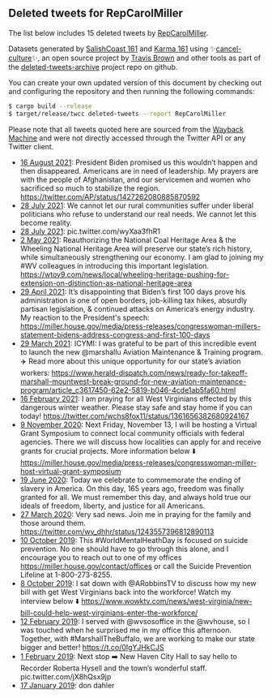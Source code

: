 ## Deleted tweets for RepCarolMiller

The list below includes 15 deleted tweets by
[RepCarolMiller](https://twitter.com/RepCarolMiller).



Datasets generated by [SalishCoast 161](https://twitter.com/SalishCoastA) and [Karma 161](https://twitter.com/KarmaOneSixOne)
using ✨[cancel-culture](https://github.com/travisbrown/cancel-culture)✨, an open source project by [Travis Brown](https://twitter.com/travisbrown) 
and other tools as part of the [deleted-tweets-archive](https://github.com/salcoast/deleted-tweets-archive/) project repo on github.

You can create your own updated version of this document by checking out and configuring the
repository and then running the following commands:

```bash
$ cargo build --release
$ target/release/twcc deleted-tweets --report RepCarolMiller
```

Please note that all tweets quoted here are sourced from the
[Wayback Machine](https://web.archive.org) and were not directly accessed through the Twitter API or
any Twitter client.

* [16 August 2021](https://web.archive.org/web/20210816163421/https://twitter.com/RepCarolMiller/status/1427307708823347201): President Biden promised us this wouldn’t happen and then disappeared.   Americans are in need of leadership. My prayers are with the people of Afghanistan, and our servicemen and women who sacrificed so much to stabilize the region. https://twitter.com/AP/status/1427262080885870592
* [28 July 2021](https://web.archive.org/web/20210728212201/https://twitter.com/RepCarolMiller/status/1420494751560871945): We cannot let our rural communities suffer under liberal politicians who refuse to understand our real needs.   We cannot let this become reality.
* [28 July 2021](https://web.archive.org/web/20210728212201/https://twitter.com/RepCarolMiller/status/1420494751560871945): pic.twitter.com/wyXaa3fhR1
* [ 2 May 2021](https://web.archive.org/web/20210502224653/https://twitter.com/RepCarolMiller/status/1388988250438635528): Reauthorizing the National Coal Heritage Area & the Wheeling National Heritage Area will preserve our state’s rich history, while simultaneously strengthening our economy.  I am glad to joining my  #WV  colleagues in introducing this important legislation. https://wtov9.com/news/local/wheeling-heritage-pushing-for-extension-on-distinction-as-national-heritage-area
* [29 April 2021](https://web.archive.org/web/20210429022954/https://twitter.com/RepCarolMiller/status/1387594928335765512): It’s disappointing that Biden’s first 100 days prove his administration is one of open borders, job-killing tax hikes, absurdly partisan legislation, & continued attacks on America’s energy industry.   My reaction to the President's speech: https://miller.house.gov/media/press-releases/congresswoman-millers-statement-bidens-address-congress-and-first-100-days
* [29 March 2021](https://web.archive.org/web/20210329150038/https://twitter.com/RepCarolMiller/status/1376549649662803977): ICYMI: I was grateful to be part of this incredible event to launch the new  @marshallu  Aviation Maintenance & Training program. ✈️  Read more about this unique opportunity for our state’s aviation workers: https://www.herald-dispatch.com/news/ready-for-takeoff-marshall-mountwest-break-ground-for-new-aviation-maintenance-program/article_c3617450-62e2-5819-b046-4cde1ab5fa60.html
* [16 February 2021](https://web.archive.org/web/20210216164512/https://twitter.com/RepCarolMiller/status/1361718250028081160): I am praying for all West Virginians effected by this dangerous winter weather. Please stay safe and stay home if you can today! https://twitter.com/wchs8fox11/status/1361656382680924167
* [ 9 November 2020](https://web.archive.org/web/20201109181553/https://twitter.com/RepCarolMiller/status/1325860707297071118): Next Friday, November 13, I will be hosting a Virtual Grant Symposium to connect local community officials with federal agencies. There we will discuss how localities can apply for and receive grants for crucial projects.   More information below ⬇️ https://miller.house.gov/media/press-releases/congresswoman-miller-host-virtual-grant-symposium
* [19 June 2020](https://web.archive.org/web/20200619152552/https://twitter.com/RepCarolMiller/status/1273996454210699264): Today we celebrate  to commemorate the ending of slavery in America.  On this day, 165 years ago, freedom was finally granted for all.   We must remember this day, and always hold true our ideals of freedom, liberty, and justice for all Americans.
* [27 March 2020](https://web.archive.org/web/20200327154216/https://twitter.com/RepCarolMiller/status/1243561621517217793): Very sad news. Join me in praying for the family and those around them. https://twitter.com/wv_dhhr/status/1243557396812890113
* [10 October 2019](https://web.archive.org/web/20191010211548/https://twitter.com/RepCarolMiller/status/1182399164312887296): This  #WorldMentalHeathDay  is focused on suicide prevention. No one should have to go through this alone, and I encourage you to reach out to one of my offices  https://miller.house.gov/contact/offices  or call the Suicide Prevention Lifeline at 1-800-273-8255.
* [ 8 October 2019](https://web.archive.org/web/20191008211130/https://twitter.com/RepCarolMiller/status/1181675967351312385): I sat down with  @ARobbinsTV  to discuss how my new bill with get West Virginians back into the workforce! Watch my interview below ⬇️ https://www.wowktv.com/news/west-virginia/new-bill-could-help-west-virginians-enter-the-workforce/
* [12 February 2019](https://web.archive.org/web/20190212211354/https://twitter.com/RepCarolMiller/status/1095430821656313856): I served with @wvsosoffice in the @wvhouse, so I was touched when he surprised me in my office this afternoon. Together, with #MarshallTheBuffalo, we are working to make our state bigger and better! https://t.co/0IgYJHkCJS
* [ 1 February 2019](https://web.archive.org/web/20200710170217/https://twitter.com/RepCarolMiller/status/1091414919906541569): Next stop ➡️ New Haven City Hall to say hello to Recorder Roberta Hysell and the town’s wonderful staff. pic.twitter.com/jX8hQsx9jp
* [17 January 2019](https://web.archive.org/web/20190117171445/https://twitter.com/RepCarolMiller/status/1085948553082621952): don dahler
